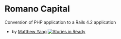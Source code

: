 # Romano Capital
Conversion of PHP application to a Rails 4.2 application
- by [Matthew Yang](http://matthewgyang.com)
[![Stories in Ready](https://badge.waffle.io/yang70/romano.png?label=ready&title=Ready)](https://waffle.io/yang70/romano)


